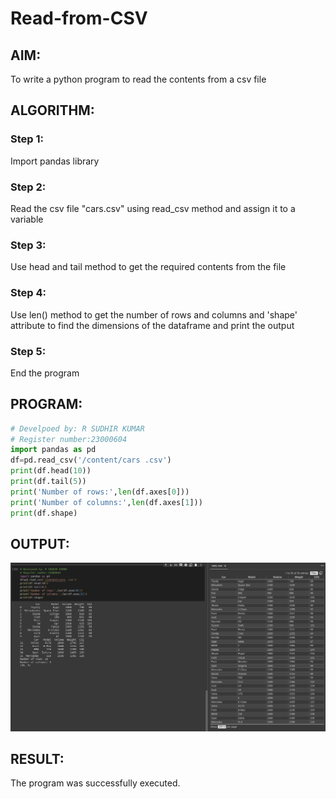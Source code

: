 # Read-from-CSV

## AIM: 
To write a python program to read the contents from a csv file 
## ALGORITHM:
### Step 1:
Import pandas library 
### Step 2:
Read the csv file "cars.csv" using read_csv method and assign it to a variable
### Step 3:
Use head and tail method to get the required contents from the file 
### Step 4:
Use len() method to get the number of rows and columns and 'shape' attribute to find the dimensions of the dataframe and print the output
### Step 5:
End the program
## PROGRAM:
```python
# Develpoed by: R SUDHIR KUMAR
# Register number:23000604
import pandas as pd
df=pd.read_csv('/content/cars .csv')
print(df.head(10))
print(df.tail(5))
print('Number of rows:',len(df.axes[0]))
print('Number of columns:',len(df.axes[1]))
print(df.shape)
```
## OUTPUT:
![output](scr1.png)
## RESULT:
The program was successfully executed.